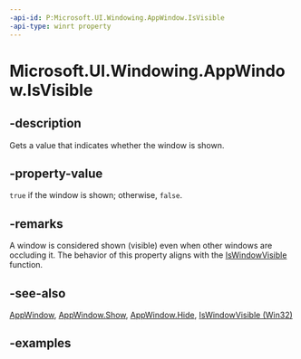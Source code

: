 ```yaml
---
-api-id: P:Microsoft.UI.Windowing.AppWindow.IsVisible
-api-type: winrt property
---
```


# Microsoft.UI.Windowing.AppWindow.IsVisible

<!--
public bool IsVisible { get; }
-->

## -description

Gets a value that indicates whether the window is shown.

## -property-value

`true` if the window is shown; otherwise, `false`.

## -remarks

A window is considered shown (visible) even when other windows are occluding it. The behavior of this property aligns with the [IsWindowVisible](/windows/win32/api/winuser/nf-winuser-iswindowvisible) function.

## -see-also

[AppWindow](appwindow.md), [AppWindow.Show](/windows/windows-app-sdk/api/winrt/microsoft.ui.windowing.appwindow.show), [AppWindow.Hide](appwindow_hide_1985563870.md), [IsWindowVisible (Win32)](/windows/win32/api/winuser/nf-winuser-iswindowvisible)

## -examples
